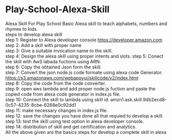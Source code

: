 # Play-School-Alexa-Skill
Alexa Skill For Play School
Basic Alexa skill to teach alphabets, numbers and rhymes to kids.                                                                         
steps to develop alexa skill                                                                                                               
step 1: Register to Alexa developer console 
https://developer.amazon.com                                                                                                              
step 2: Add a skill with proper name                                                                                                       
step 3: Give a suitable invocation name to the skill.                                                                                     
step 4: Design the alexa skill using proper intents and slots.
step 5: Conect the skill with AwS labada fuctions using ARN.                                                                               
step 6: Copy the obtained Json form the skill.                                                                                            
step 7: Convert the json node.js code formate using alexa code Generator.
https://s3.amazonaws.com/webappvui/skillcode/v2/index.html                                                                                 
step 8: Copy the code from the code converter.                                                                                             
step 9: open aws lambda and add proper node.js fuction and paste the copied code from alexa code generator in index.js file.               
step 10: Connect the skill to lambda using skill id: amzn1.ask.skill.9db2ecd8-0c57-4235-8cbe-6268e0c92dd1                                 
step 11: make necessary changes in index.js file.                                                                                         
step 12: save the changes you have done all that requied to develop a skill.                                                               
step 13: test the skill using test option in alexa developer console.                                                                     
step 14: distribution of skill and get certification and analytics.                                                                       
All the above given are the basics steps for develop a complete skill in alexa




  

